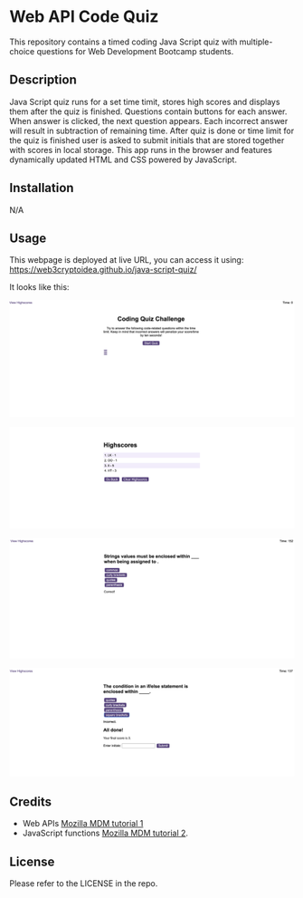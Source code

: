# Web API Code Quiz
This repository contains a timed coding Java Script quiz with multiple-choice questions for Web Development Bootcamp students.

## Description

Java Script quiz runs for a set time timit, stores high scores and displays them after the quiz is finished. Questions contain buttons for each answer. When answer is clicked, the next question appears. Each incorrect answer will result in subtraction of remaining time. After quiz is done or time limit for the quiz is finished user is asked to submit initials that are stored together with scores in local storage.
This app runs in the browser and features dynamically updated HTML and CSS powered by JavaScript.  

## Installation
N/A

## Usage 
This webpage is deployed  at live URL, you can access it using: https://web3cryptoidea.github.io/java-script-quiz/

It looks like this:

 ![Start quiz](assets/images/start-quiz.png)

 ![Highscores](assets/images/highscores.png)

 ![Example of question](assets/images/questions-example.png)

 ![End of test sreen](assets/images/end-screen.png)
 


 
## Credits

- Web APIs [Mozilla MDM tutorial 1](https://developer.mozilla.org/en-US/docs/Learn/JavaScript/Client-side_web_APIs/Introduction)
- JavaScript functions [Mozilla MDM tutorial 2](https://developer.mozilla.org/en-US/docs/Web/JavaScript/Guide/Functions).


## License
Please refer to the LICENSE in the repo.

 
 

  